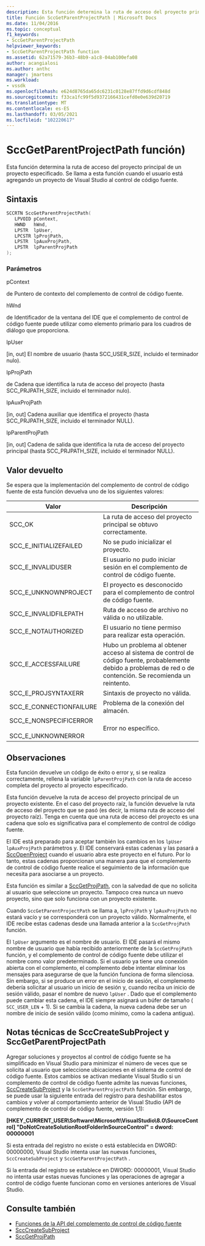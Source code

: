 ```yaml
---
description: Esta función determina la ruta de acceso del proyecto principal de un proyecto especificado.
title: Función SccGetParentProjectPath | Microsoft Docs
ms.date: 11/04/2016
ms.topic: conceptual
f1_keywords:
- SccGetParentProjectPath
helpviewer_keywords:
- SccGetParentProjectPath function
ms.assetid: 62a71579-36b3-48b9-a1c8-04ab100efa08
author: acangialosi
ms.author: anthc
manager: jmartens
ms.workload:
- vssdk
ms.openlocfilehash: e624d8765da65dc6231c0128e87ffd9d6cdf848d
ms.sourcegitcommit: f33ca1fc99f5d9372166431cefd0e0e639d20719
ms.translationtype: MT
ms.contentlocale: es-ES
ms.lasthandoff: 03/05/2021
ms.locfileid: "102220617"
---
```

# <a name="sccgetparentprojectpath-function"></a>SccGetParentProjectPath función)
Esta función determina la ruta de acceso del proyecto principal de un proyecto especificado. Se llama a esta función cuando el usuario está agregando un proyecto de Visual Studio al control de código fuente.

## <a name="syntax"></a>Sintaxis

```cpp
SCCRTN SccGetParentProjectPath(
   LPVOID pContext,
   HWND   hWnd,
   LPSTR  lpUser,
   LPCSTR lpProjPath,
   LPSTR  lpAuxProjPath,
   LPSTR  lpParentProjPath
);
```

### <a name="parameters"></a>Parámetros
 pContext

de Puntero de contexto del complemento de control de código fuente.

 hWnd

de Identificador de la ventana del IDE que el complemento de control de código fuente puede utilizar como elemento primario para los cuadros de diálogo que proporciona.

 lpUser

[in, out] El nombre de usuario (hasta SCC_USER_SIZE, incluido el terminador nulo).

 lpProjPath

de Cadena que identifica la ruta de acceso del proyecto (hasta SCC_PRJPATH_SIZE, incluido el terminador nulo).

 lpAuxProjPath

[in, out] Cadena auxiliar que identifica el proyecto (hasta SCC_PRJPATH_SIZE, incluido el terminador NULL).

 lpParentProjPath

[in, out] Cadena de salida que identifica la ruta de acceso del proyecto principal (hasta SCC_PRJPATH_SIZE, incluido el terminador NULL).

## <a name="return-value"></a>Valor devuelto
 Se espera que la implementación del complemento de control de código fuente de esta función devuelva uno de los siguientes valores:

|Valor|Descripción|
|-----------|-----------------|
|SCC_OK|La ruta de acceso del proyecto principal se obtuvo correctamente.|
|SCC_E_INITIALIZEFAILED|No se pudo inicializar el proyecto.|
|SCC_E_INVALIDUSER|El usuario no pudo iniciar sesión en el complemento de control de código fuente.|
|SCC_E_UNKNOWNPROJECT|El proyecto es desconocido para el complemento de control de código fuente.|
|SCC_E_INVALIDFILEPATH|Ruta de acceso de archivo no válida o no utilizable.|
|SCC_E_NOTAUTHORIZED|El usuario no tiene permiso para realizar esta operación.|
|SCC_E_ACCESSFAILURE|Hubo un problema al obtener acceso al sistema de control de código fuente, probablemente debido a problemas de red o de contención. Se recomienda un reintento.|
|SCC_E_PROJSYNTAXERR|Sintaxis de proyecto no válida.|
|SCC_E_CONNECTIONFAILURE|Problema de la conexión del almacén.|
|SCC_E_NONSPECIFICERROR<br /><br /> SCC_E_UNKNOWNERROR|Error no específico.|

## <a name="remarks"></a>Observaciones
 Esta función devuelve un código de éxito o error y, si se realiza correctamente, rellena la variable `lpParentProjPath` con la ruta de acceso completa del proyecto al proyecto especificado.

 Esta función devuelve la ruta de acceso del proyecto principal de un proyecto existente. En el caso del proyecto raíz, la función devuelve la ruta de acceso del proyecto que se pasó (es decir, la misma ruta de acceso del proyecto raíz). Tenga en cuenta que una ruta de acceso del proyecto es una cadena que solo es significativa para el complemento de control de código fuente.

 El IDE está preparado para aceptar también los cambios en los `lpUser` `lpAuxProjPath` parámetros y. El IDE conservará estas cadenas y las pasará a [SccOpenProject](../extensibility/sccopenproject-function.md) cuando el usuario abra este proyecto en el futuro. Por lo tanto, estas cadenas proporcionan una manera para que el complemento de control de código fuente realice el seguimiento de la información que necesita para asociarse a un proyecto.

 Esta función es similar a [SccGetProjPath](../extensibility/sccgetprojpath-function.md), con la salvedad de que no solicita al usuario que seleccione un proyecto. Tampoco crea nunca un nuevo proyecto, sino que solo funciona con un proyecto existente.

 Cuando `SccGetParentProjectPath` se llama a, `lpProjPath` y `lpAuxProjPath` no estará vacío y se corresponderá con un proyecto válido. Normalmente, el IDE recibe estas cadenas desde una llamada anterior a la `SccGetProjPath` función.

 El `lpUser` argumento es el nombre de usuario. El IDE pasará el mismo nombre de usuario que había recibido anteriormente de la `SccGetProjPath` función, y el complemento de control de código fuente debe utilizar el nombre como valor predeterminado. Si el usuario ya tiene una conexión abierta con el complemento, el complemento debe intentar eliminar los mensajes para asegurarse de que la función funciona de forma silenciosa. Sin embargo, si se produce un error en el inicio de sesión, el complemento debería solicitar al usuario un inicio de sesión y, cuando reciba un inicio de sesión válido, pasar el nombre de nuevo `lpUser` . Dado que el complemento puede cambiar esta cadena, el IDE siempre asignará un búfer de tamaño ( `SCC_USER_LEN` + 1). Si se cambia la cadena, la nueva cadena debe ser un nombre de inicio de sesión válido (como mínimo, como la cadena antigua).

## <a name="technical-notes-for-scccreatesubproject-and-sccgetparentprojectpath"></a>Notas técnicas de SccCreateSubProject y SccGetParentProjectPath
 Agregar soluciones y proyectos al control de código fuente se ha simplificado en Visual Studio para minimizar el número de veces que se solicita al usuario que seleccione ubicaciones en el sistema de control de código fuente. Estos cambios se activan mediante Visual Studio si un complemento de control de código fuente admite las nuevas funciones, [SccCreateSubProject](../extensibility/scccreatesubproject-function.md) y la `SccGetParentProjectPath` función. Sin embargo, se puede usar la siguiente entrada del registro para deshabilitar estos cambios y volver al comportamiento anterior de Visual Studio (API de complemento de control de código fuente, versión 1,1):

 **[HKEY_CURRENT_USER\Software\Microsoft\VisualStudio\8.0\SourceControl] "DoNotCreateSolutionRootFolderInSourceControl" = dword: 00000001**

 Si esta entrada del registro no existe o está establecida en DWORD: 00000000, Visual Studio intenta usar las nuevas funciones, `SccCreateSubProject` y `SccGetParentProjectPath` .

 Si la entrada del registro se establece en DWORD: 00000001, Visual Studio no intenta usar estas nuevas funciones y las operaciones de agregar a control de código fuente funcionan como en versiones anteriores de Visual Studio.

## <a name="see-also"></a>Consulte también
- [Funciones de la API del complemento de control de código fuente](../extensibility/source-control-plug-in-api-functions.md)
- [SccCreateSubProject](../extensibility/scccreatesubproject-function.md)
- [SccGetProjPath](../extensibility/sccgetprojpath-function.md)
